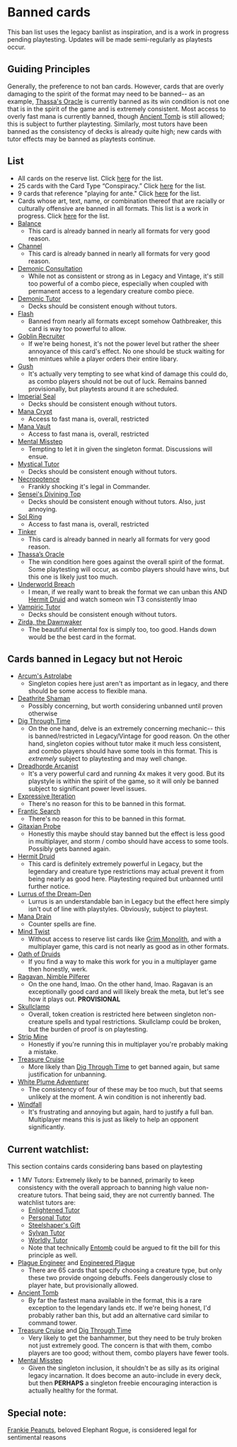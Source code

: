# Banned cards
This ban list uses the legacy banlist as inspiration, and is a work in progress pending playtesting. Updates will be made semi-regularly as playtests occur. 

## Guiding Principles
Generally, the preference to not ban cards. However, cards that are overly damaging to the spirit of the format may need to be banned-- as an example, [Thassa's Oracle](https://scryfall.com/card/thb/73/thassas-oracle) is currently banned as its win condition is not one that is in the spirit of the game and is extremely consistent. Most access to overly fast mana is currently banned, though [Ancient Tomb](https://scryfall.com/card/uma/236/ancient-tomb) is still allowed; this is subject to further playtesting. Similarly, most tutors have been banned as the consistency of decks is already quite high; new cards with tutor effects may be banned as playtests continue.

## List
* All cards on the reserve list. Click [here](https://magic.wizards.com/en/news/announcements/official-reprint-policy) for the list.
* 25 cards with the Card Type “Conspiracy.” Click [here](https://gatherer.wizards.com/Pages/Search/Default.aspx?action=advanced&special=true&type=+%5b%22Conspiracy%22%5d) for the list.
* 9 cards that reference "playing for ante." Click [here](https://gatherer.wizards.com/Pages/Search/Default.aspx?action=advanced&text=+%5b%22%20ante.%22%5d) for the list.
* Cards whose art, text, name, or combination thereof that are racially or culturally offensive are banned in all formats. This list is a work in progress. Click [here](https://magic.wizards.com/en/news/announcements/depictions-racism-magic-2020-06-10) for the list.
* [Balance](https://scryfall.com/card/ema/2/balance)
	* This card is already banned in nearly all formats for very good reason.
* [Channel](https://scryfall.com/card/ima/157/channel)
	* This card is already banned in nearly all formats for very good reason.
* [Demonic Consultation](https://scryfall.com/card/me2/85/demonic-consultation)
	* While not as consistent or strong as in Legacy and Vintage, it's still too powerful of a combo piece, especially when coupled with permanent access to a legendary creature combo piece.
* [Demonic Tutor](https://scryfall.com/card/cmm/150/demonic-tutor)
	* Decks should be consistent enough without tutors.
* [Flash](https://scryfall.com/card/a25/57/flash)
	* Banned from nearly all formats except somehow Oathbreaker, this card is way too powerful to allow.
* [Goblin Recruiter](https://scryfall.com/card/6ed/186/goblin-recruiter)
	* If we're being honest, it's not the power level but rather the sheer annoyance of this card's effect. No one should be stuck waiting for ten mintues while a player orders their entire libary.
* [Gush](https://scryfall.com/card/jvc/27/gush)
	* It's actually very tempting to see what kind of damage this could do, as combo players should not be out of luck. Remains banned provisionally, but playtests around it are scheduled.
* [Imperial Seal](https://scryfall.com/card/2x2/354/imperial-seal)
	* Decks should be consistent enough without tutors.
* [Mana Crypt](https://scryfall.com/card/2xm/270/mana-crypt)
	* Access to fast mana is, overall, restricted
* [Mana Vault](https://scryfall.com/card/2xm/270/mana-vault)
	* Access to fast mana is, overall, restricted
* [Mental Misstep](https://scryfall.com/card/nph/38/mental-misstep)
	* Tempting to let it in given the singleton format. Discussions will ensue.
* [Mystical Tutor](https://scryfall.com/card/ema/62/mystical-tutor)
	* Decks should be consistent enough without tutors.
* [Necropotence](https://scryfall.com/card/ima/98/necropotence)
	* Frankly shocking it's legal in Commander.
* [Sensei's Divining Top](https://scryfall.com/card/2x2/314/senseis-divining-top)
	* Decks should be consistent enough without tutors. Also, just annoying.
* [Sol Ring](https://scryfall.com/card/cmm/410/sol-ring)
	* Access to fast mana is, overall, restricted
* [Tinker](https://scryfall.com/card/ulg/45/tinker)
	* This card is already banned in nearly all formats for very good reason.
* [Thassa’s Oracle](https://scryfall.com/card/thb/73/thassas-oracle)
	* The win condition here goes against the overall spirit of the format. Some playtesting will occur, as combo players should have wins, but this one is likely just too much.
* [Underworld Breach](https://scryfall.com/card/thb/161/underworld-breach)
	* I mean, if we really want to break the format we can unban this AND [Hermit Druid](https://scryfall.com/card/tpr/175/hermit-druid) and watch someon win T3 consistently lmao
* [Vampiric Tutor](https://scryfall.com/card/cmr/156/vampiric-tutor)
	* Decks should be consistent enough without tutors. 
* [Zirda, the Dawnwaker](https://scryfall.com/card/iko/233/zirda-the-dawnwaker)
	* The beautiful elemental fox is simply too, too good. Hands down would be the best card in the format.

## Cards banned in Legacy but not Heroic
* [Arcum's Astrolabe](https://scryfall.com/card/mh1/220/arcums-astrolabe)
	* Singleton copies here just aren't as important as in legacy, and there should be some access to flexible mana.
* [Deathrite Shaman](https://scryfall.com/card/ema/215/deathrite-shaman)
	* Possibly concerning, but worth considering unbanned until proven otherwise
* [Dig Through Time](https://scryfall.com/card/ncc/219/dig-through-time)
	* On the one hand, delve is an extremely concerning mechanic-- this is banned/restricted in Legacy/Vintage for good reason. On the other hand, singleton copies without tutor make it much less consistent, and combo players should have some tools in this format. This is *extremely* subject to playtesting and may well change.
* [Dreadhorde Arcanist](https://scryfall.com/card/war/125/dreadhorde-arcanist)
	* It's a very powerful card and running 4x makes it very good. But its playstyle is within the spirit of the game, so it will only be banned subject to significant power level issues.
* [Expressive Iteration](https://scryfall.com/card/stx/186/expressive-iteration)
	* There's no reason for this to be banned in this format.
* [Frantic Search](https://scryfall.com/card/cmm/96/frantic-search)
	* There's no reason for this to be banned in this format.
* [Gitaxian Probe](https://scryfall.com/card/nph/35/gitaxian-probe)
	* Honestly this maybe should stay banned but the effect is less good in multiplayer, and storm / combo should have access to some tools. Possibly gets banned again.
* [Hermit Druid](https://scryfall.com/card/tpr/175/hermit-druid)
	* This card is definitely extremely powerful in Legacy, but the legendary and creature type restrictions may actual prevent it from being nearly as good here. Playtesting required but unbanned until further notice.
* [Lurrus of the Dream-Den](https://scryfall.com/card/iko/226/lurrus-of-the-dream-den)
	* Lurrus is an understandable ban in Legacy but the effect here simply isn't out of line with playstyles. Obviously, subject to playtest.
* [Mana Drain](https://scryfall.com/card/2x2/57/mana-drain)
	* Counter spells are fine.
* [Mind Twist](https://scryfall.com/card/me3/72/mind-twist)
	* Without access to reserve list cards like [Grim Monolith](https://scryfall.com/card/ulg/126/grim-monolith), and with a multiplayer game, this card is not nearly as good as in other formats.
* [Oath of Druids](https://scryfall.com/card/c16/159/oath-of-druids)
	* If you find a way to make this work for you in a multiplayer game then honestly, werk.
* [Ragavan, Nimble Pilferer](https://scryfall.com/card/mh2/138/ragavan-nimble-pilferer)
	* On the one hand, lmao. On the other hand, lmao. Ragavan is an exceptionally good card and will likely break the meta, but let's see how it plays out. **PROVISIONAL**
* [Skullclamp](https://scryfall.com/card/moc/379/skullclamp)
	* Overall, token creation is restricted here between singleton non-creature spells and typal restrictions. Skullclamp could be broken, but the burden of proof is on playtesting.
* [Strip Mine](https://scryfall.com/card/vma/316/strip-mine)
	* Honestly if you're running this in multiplayer you're probably making a mistake.
* [Treasure Cruise](https://scryfall.com/card/ncc/237/treasure-cruise)
	* More likely than [Dig Through Time](https://scryfall.com/card/ncc/219/dig-through-time) to get banned again, but same justification for unbanning.
* [White Plume Adventurer](https://scryfall.com/card/clb/49/white-plume-adventurer)
	* The consistency of four of these may be too much, but that seems unlikely at the moment. A win condition is not inherently bad.
* [Windfall](https://scryfall.com/card/cmm/859/windfall)
	* It's frustrating and annoying but again, hard to justify a full ban. Multiplayer means this is just as likely to help an opponent significantly.


## Current watchlist:
This section contains cards considering bans based on playtesting
* 1 MV Tutors: Extremely likely to be banned, primarily to keep consistency with the overall approach to banning high value non-creature tutors. That being said, they are not currently banned. The watchlist tutors are:
	* [Enlightened Tutor](https://scryfall.com/card/ema/9/enlightened-tutor)
	* [Personal Tutor](https://scryfall.com/card/cmm/110/personal-tutor)
	* [Steelshaper's Gift](https://scryfall.com/card/cmm/59/steelshapers-gift)
	* [Sylvan Tutor](https://scryfall.com/card/me4/169/sylvan-tutor)
	* [Worldly Tutor](https://scryfall.com/card/cc1/6/worldly-tutor)
	* Note that technically [Entomb](https://scryfall.com/card/uma/94/entomb) could be argued to fit the bill for this principle as well.
* [Plague Engineer](https://scryfall.com/card/mh1/100/plague-engineer) and [Engineered Plague](https://scryfall.com/card/7ed/133/engineered-plague)
	* There are 65 cards that specify choosing a creature type, but only these two provide ongoing debuffs. Feels dangerously close to player hate, but provisionally allowed.
* [Ancient Tomb](https://scryfall.com/card/uma/236/ancient-tomb)
	* By far the fastest mana available in the format, this is a rare exception to the legendary lands etc. If we're being honest, I'd probably rather ban this, but add an alternative card similar to command tower.
* [Treasure Cruise](https://scryfall.com/card/ncc/237/treasure-cruise) and [Dig Through Time](https://scryfall.com/card/ncc/219/dig-through-time)
	* Very likely to get the banhammer, but they need to be truly broken not just extremely good. The concern is that with them, combo players are too good; without them, combo players have fewer tools.
* [Mental Misstep](https://scryfall.com/card/nph/38/mental-misstep)
	* Given the singleton inclusion, it shouldn't be as silly as its original legacy incarnation. It does become an auto-include in every deck, but then **PERHAPS** a singleton freebie encouraging interaction is actually healthy for the format.

## Special note:
[Frankie Peanuts](https://scryfall.com/card/und/5/frankie-peanuts), beloved Elephant Rogue, is considered legal for sentimental reasons
